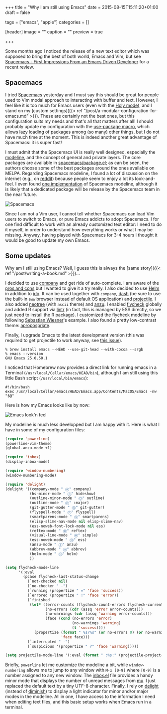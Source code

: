 +++
title = "Why I am still using Emacs"
date = 2015-08-15T15:11:20+01:00
draft = false

tags = ["emacs", "apple"]
categories = []

[header]
image = ""
caption = ""
preview = true

+++

Some months ago I noticed the release of a new text editor which was supposed to bring the best of both world, Emacs and Vim, but see [Spacemacs - First Impressions From an Emacs Driven Developer](http://jr0cket.co.uk/2015/08/spacemacs-first-impressions-from-an-emacs-driven-developer.html) for a recent review.

## Spacemacs

I tried [Spacemacs](https://github.com/syl20bnr/spacemacs) yesterday and I must say this should be great for people used to Vim modal approach to interacting with buffer and text. However, I feel like it is too much for Emacs users (even with the [Holy mode](https://github.com/syl20bnr/spacemacs/blob/master/doc/DOCUMENTATION.org#holy)), and I stand on my [custom settings]({{< ref "/post/a-modular-configuration-for-emacs.md" >}}). These are certainly not the best ones, but this configuration suits my needs and that's all that matters after all! I should probably update my configuration with the [use-package macro](https://github.com/jwiegley/use-package), which allows lazy loading of packages among (so many) other things, but I do not have much time at the moment. This is indeed another great advantage of Spacemacs: it is super fast!

I must admit that the Spacemacs UI is really well designed, especially the [modeline](https://github.com/syl20bnr/spacemacs/blob/master/doc/DOCUMENTATION.org#mode-line), and the concept of general and private layers. The core packages are available in [spacemacs/package.el](https://github.com/syl20bnr/spacemacs/blob/master/spacemacs/packages.el); as can be seen, the authors choose some of the best packages around the ones available on MELPA. Regarding Spacemacs modeline, I found a lot of discussion on the internet (e.g., on [reddit](https://www.reddit.com/r/emacs/comments/36qo2l/i_tried_to_copy_the_spacemacs_powerline_theme_my/)) because people seem to enjoy a lot its look-and-feel. I even found [one implementation](https://github.com/ashutoshrishi/emacs-personal/blob/master/personal/theming.el) of Spacemacs modeline, although it is likely that a dedicated package will be release by the Spacemacs team in the near future.

![Spacemacs](/img/spacemacs-python.png)

Since I am not a Vim user, I cannot tell whether Spacemacs can lead Vim users to switch to Emacs, or pure Emacs addicts to adopt Spacemacs. I for one find difficult to work with an already customized text editor: I need to do it myself, in order to understand how everything works or what I may be missing. Anyway, having played with Spacemacs for 3-4 hours I thought it would be good to update my own Emacs.


## Some updates

Why am I still using Emacs? Well, I guess this is always the [same story]({{< ref "/post/writing-a-book.md" >}})…

I decided to use [company](http://company-mode.github.io) and get ride of auto-complete. I am aware of the [pros and cons](https://github.com/company-mode/company-mode/issues/68) but I wanted to give it a try really. I also decided to use [Helm](https://emacs-helm.github.io/helm/) in addition to [ido](http://emacswiki.org/emacs/InteractivelyDoThings). It can be used together with `company`, [dash](https://github.com/areina/helm-dash) (be sure to use the built-in `eww` browser instead of default OS application) and [projectile](http://batsov.com/projectile/). I also added [neotree](https://github.com/jaypei/emacs-neotree) (with `ascii` theme) and [anzu](https://github.com/syohex/emacs-anzu). I enabled [flycheck](http://www.flycheck.org) globally and added R support via [lintr](https://github.com/jimhester/lintr) (in fact, this is managed by ESS directly, so we just need to install the R package). I customized the flycheck modeline by following [Sebastian Wiesner](http://www.lunaryorn.com/2014/07/30/new-mode-line-support-in-flycheck.html)'s example. I also found a pretty low-contrast theme: [apropospriate](https://github.com/waymondo/apropospriate-theme).

Finally, I upgrade Emacs to the latest development version (this was required to get projectile to work anyway, see [this issue](https://github.com/bbatsov/projectile/issues/780)).

```
% brew install emacs --HEAD --use-git-head --with-cocoa --srgb
% emacs --version
GNU Emacs 25.0.50.1
```

I noticed that Homebrew now provides a direct link for running emacs in a Terminal (`/usr/local/Cellar/emacs/HEAD/bin`), although I am still using this little Bash script (`/usr/local/bin/emacs`):

```
#!/bin/bash
exec /usr/local/Cellar/emacs/HEAD/Emacs.app/Contents/MacOS/Emacs -nw  "$@"
```

Here is how my Emacs looks like by now: 

![Emacs look'n feel](/img/emacs.png)

My modeline is much less developped but I am happy with it. Here is what I have in some of my configuration files:

```lisp
(require 'powerline)
(powerline-vim-theme)
(global-anzu-mode +1)

(require 'inbox)
(display-inbox-mode)

(require 'window-numbering)
(window-numbering-mode)

(require 'delight)
(delight '((company-mode " Ⓐ" company)
           (hs-minor-mode " ⓗ" hideshow)
           (outline-minor-mode " Ⓞ" outline)
           (outline-mode " Ⓞ" :major)
           (git-gutter-mode " Ⓖ" git-gutter)
           (flyspell-mode " Ⓕ" flyspell)
           (smartparens-mode " Ⓢ" smartparens)
           (elisp-slime-nav-mode nil elisp-slime-nav)
           (ess-noweb-font-lock-mode nil ess)
           (reftex-mode " Ⓡ" reftex)
           (visual-line-mode " Ⓦ" simple)
           (ess-noweb-mode " Ⓝ" ess)
           (anzu-mode " Ⓩ" anzu)
           (abbrev-mode " ⓐ" abbrev)
           (helm-mode " Ⓗ" helm)		
           ))

(setq flycheck-mode-line
      '(:eval
        (pcase flycheck-last-status-change
          (`not-checked nil)
          (`no-checker " -")
          (`running (propertize " ✷" 'face 'success))
          (`errored (propertize " !" 'face 'error))
          (`finished
           (let* ((error-counts (flycheck-count-errors flycheck-current-errors))
                  (no-errors (cdr (assq 'error error-counts)))
                  (no-warnings (cdr (assq 'warning error-counts)))
                  (face (cond (no-errors 'error)
                              (no-warnings 'warning)
                              (t 'success))))
             (propertize (format " %s/%s" (or no-errors 0) (or no-warnings 0))
                         'face face)))
          (`interrupted " -")
          (`suspicious '(propertize " ?" 'face 'warning)))))

(setq projectile-mode-line '(:eval (format " :%s:" (projectile-project-name))))
```

Briefly, `powerline` let me customize the modeline a bit, while `window-numbering` allows me to jump to any window with `M-x [0-9]` where `[0-9]` is a number assigned to any new window. The [inbox.el](https://gist.github.com/gl-sergei/1986989ad3c2024f8150) file provides a handy minor mode that displays the number of unread messages from [mu](http://www.djcbsoftware.nl/code/mu/). I just replaced the default text by a tiny UTF-8 character. Finally, I rely on [delight](http://www.emacswiki.org/emacs/DelightedModes#toc3) (instead of [diminish](http://www.emacswiki.org/emacs/DiminishedModes)) to display a light indicator for minor and/or major modes in the modeline. All in one, I have access to the information I need when editing text files, and this basic setup works when Emacs run in a terminal.


